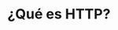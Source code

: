 ---
title: ¿Qué es HTTP?
published: 2025-01-01
description: "HTTP (Hypertext Transfer Protocol) es un protocolo utilizado para transmitir 
hipertexto a través de la World Wide Web. Define el formato de los mensajes 
y cómo deben responder los servidores web y los navegadores a diversas órdenes. 
a los distintos comandos."
image: ""
tags: ["Internet", "Backend"]
category: Internet
draft: false
---